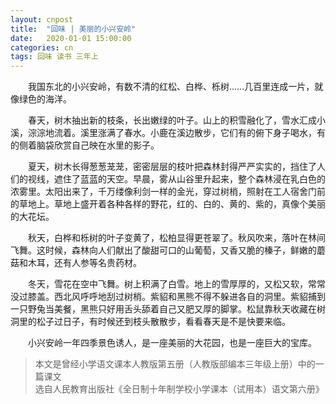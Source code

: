 ```yaml
---
layout: cnpost
title:  "回味 | 美丽的小兴安岭"
date:   2020-01-01 15:00:00
categories: cn
tags: 回味 读书 三年上
---
```


&emsp;&emsp;我国东北的小兴安岭，有数不清的红松、白桦、栎树……几百里连成一片，就像绿色的海洋。

&emsp;&emsp;春天，树木抽出新的枝条，长出嫩绿的叶子。山上的积雪融化了，雪水汇成小溪，淙淙地流着。溪里涨满了春水。小鹿在溪边散步，它们有的俯下身子喝水，有的侧着脑袋欣赏自己映在水里的影子。

&emsp;&emsp;夏天，树木长得葱葱茏茏，密密层层的枝叶把森林封得严严实实的，挡住了人们的视线，遮住了蓝蓝的天空。早晨，雾从山谷里升起来，整个森林浸在乳白色的浓雾里。太阳出来了，千万缕像利剑一样的金光，穿过树梢，照射在工人宿舍门前的草地上。草地上盛开着各种各样的野花，红的、白的、黄的、紫的，真像个美丽的大花坛。

&emsp;&emsp;秋天，白桦和栎树的叶子变黄了，松柏显得更苍翠了。秋风吹来，落叶在林间飞舞。这时候，森林向人们献出了酸甜可口的山葡萄，又香又脆的榛子，鲜嫩的蘑菇和木耳，还有人参等名贵药材。

&emsp;&emsp;冬天，雪花在空中飞舞。树上积满了白雪。地上的雪厚厚的，又松又软，常常没过膝盖。西北风呼呼地刮过树梢。紫貂和黑熊不得不躲进各自的洞里。紫貂捕到一只野兔当美餐，黑熊只好用舌头舔着自己又肥又厚的脚掌。松鼠靠秋天收藏在树洞里的松子过日子，有时候还到枝头散散步，看看春天是不是快要来临。

&emsp;&emsp;小兴安岭一年四季景色诱人，是一座美丽的大花园，也是一座巨大的宝库。


>本文是曾经小学语文课本人教版第五册（人教版部编本三年级上册）中的一篇课文<br>
>选自人民教育出版社《全日制十年制学校小学课本（试用本）语文第六册》